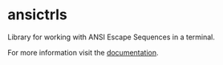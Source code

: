 # ansictrls

Library for working with ANSI Escape Sequences in a terminal.

For more information visit the [documentation](https://andreas19.github.io/ansictrls/overview.html).
